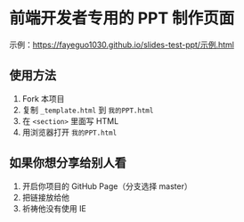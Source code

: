 # 前端开发者专用的 PPT 制作页面

示例：https://fayeguo1030.github.io/slides-test-ppt/示例.html

## 使用方法

1. Fork 本项目
2. 复制 `_template.html` 到 `我的PPT.html`
3. 在 `<section>` 里面写 HTML
4. 用浏览器打开 `我的PPT.html`

## 如果你想分享给别人看

1. 开启你项目的 GitHub Page（分支选择 master）
2. 把链接放给他
3. 祈祷他没有使用 IE
